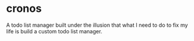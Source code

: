 # cronos
A todo list manager built under the illusion that what I need to do to fix my life is build a custom todo list manager.
